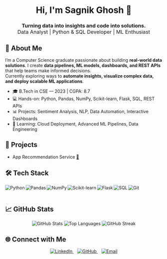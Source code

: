 <h1 align="center">Hi, I'm Sagnik Ghosh 👋</h1>
<h3 align="center">Turning data into insights and code into solutions.<br>
<span style="font-weight:normal;">Data Analyst | Python & SQL Developer | ML Enthusiast</span></h3>


## 🧩 About Me
I’m a Computer Science graduate passionate about building **real-world data solutions**. I create **data pipelines, ML models, dashboards, and REST APIs** that help teams make informed decisions.  
Currently exploring ways to **automate insights, visualize complex data, and deploy scalable ML applications**.

- 🎓 B.Tech in CSE — 2023 | CGPA: 8.7  
- 💻 Hands-on: Python, Pandas, NumPy, Scikit-learn, Flask, SQL, REST APIs  
- 📊 Projects: Sentiment Analysis, NLP, Data Automation, Interactive Dashboards  
- 🌱 Learning: Cloud Deployment, Advanced ML Pipelines, Data Engineering  


## 🚀 Projects
- App Recommendation Service <a href="https://github.com/coderSagnikDS/App-Recommendation-Service" target="_blank">🔗</a>




## 🛠️ Tech Stack
<img align="left" alt="Python" src="https://img.shields.io/badge/Python-3776AB?logo=python&logoColor=white" />
<img align="left" alt="Pandas" src="https://img.shields.io/badge/Pandas-150458?logo=pandas&logoColor=white" />
<img align="left" alt="NumPy" src="https://img.shields.io/badge/NumPy-013243?logo=numpy&logoColor=white" />
<img align="left" alt="Scikit-learn" src="https://img.shields.io/badge/Scikit--learn-F7931E?logo=scikit-learn&logoColor=white" />
<img align="left" alt="Flask" src="https://img.shields.io/badge/Flask-000000?logo=flask&logoColor=white" />
<img align="left" alt="SQL" src="https://img.shields.io/badge/SQL-005C84?logo=postgresql&logoColor=white" />
<img align="left" alt="Git" src="https://img.shields.io/badge/Git-F05032?logo=git&logoColor=white" />
<br><br>


## 📈 GitHub Stats
<p align="center">
  <img src="https://github-readme-stats.vercel.app/api?username=coderSagnikDS&show_icons=true&theme=radical" alt="GitHub Stats" />
  <img src="https://github-readme-stats.vercel.app/api/top-langs/?username=coderSagnikDS&layout=compact&theme=radical" alt="Top Languages" />
  <img src="https://streak-stats.demolab.com/?user=coderSagnikDS&theme=radical" alt="GitHub Streak" />
</p>


## 🌐 Connect with Me
<p align="center">
  <a href="https://www.linkedin.com/in/sagnik-ghosh-80b596367/" target="_blank">
    <img alt="LinkedIn" src="https://img.shields.io/badge/LinkedIn-0A66C2?logo=linkedin&logoColor=white" />
  </a>
  &nbsp;&nbsp;
  <a href="https://github.com/coderSagnikDS" target="_blank">
    <img alt="GitHub" src="https://img.shields.io/badge/GitHub-181717?logo=github&logoColor=white" />
  </a>
  &nbsp;&nbsp;
  <a href="mailto:your-email@example.com" target="_blank">
    <img alt="Email" src="https://img.shields.io/badge/Email-D14836?logo=gmail&logoColor=white" />
  </a>
</p>

